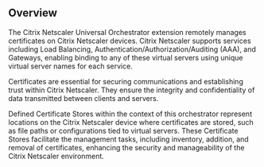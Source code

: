 ## Overview

The Citrix Netscaler Universal Orchestrator extension remotely manages certificates on Citrix Netscaler devices. Citrix Netscaler supports services including Load Balancing, Authentication/Authorization/Auditing (AAA), and Gateways, enabling binding to any of these virtual servers using unique virtual server names for each service.

Certificates are essential for securing communications and establishing trust within Citrix Netscaler. They ensure the integrity and confidentiality of data transmitted between clients and servers.

Defined Certificate Stores within the context of this orchestrator represent locations on the Citrix Netscaler device where certificates are stored, such as file paths or configurations tied to virtual servers. These Certificate Stores facilitate the management tasks, including inventory, addition, and removal of certificates, enhancing the security and manageability of the Citrix Netscaler environment.

